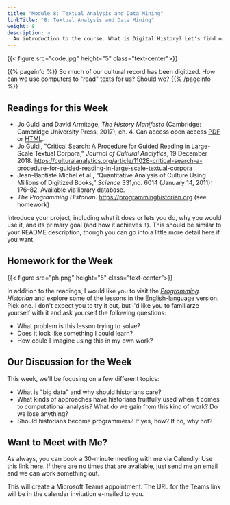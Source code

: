 ```yaml
---
title: "Module 8: Textual Analysis and Data Mining"
linkTitle: "8: Textual Analysis and Data Mining"
weight: 8
description: >
  An introduction to the course. What is Digital History? Let's find out.
---
```


{{< figure src="code.jpg" height="5" class="text-center">}}

{{% pageinfo %}}
So much of our cultural record has been digitized. How can we use computers to "read" texts for us? Should we?
{{% /pageinfo %}}

## Readings for this Week

* Jo Guldi and David Armitage, _The History Manifesto_ (Cambridge: Cambridge University Press, 2017), ch. 4. Can access open access [PDF](https://www.cambridge.org/core/services/aop-cambridge-core/content/view/F60D7E21EFBD018F5410FB315FBA4590/9781139923880c4_p88-116.pdf/big_questions_big_data.pdf) or [HTML](https://www.cambridge.org/core/books/history-manifesto/big-questions-big-data/F60D7E21EFBD018F5410FB315FBA4590/core-reader).
* Jo Guldi, "Critical Search: A Procedure for Guided Reading in Large-Scale Textual Corpora," _Journal of Cultural Analytics_, 19 December 2018. <https://culturalanalytics.org/article/11028-critical-search-a-procedure-for-guided-reading-in-large-scale-textual-corpora>
* Jean-Baptiste Michel et al., “Quantitative Analysis of Culture Using Millions of Digitized Books,” _Science_ 331,no. 6014 (January 14, 2011): 176–82. Available via library database.
* _The Programming Historian_. <https://programminghistorian.org> (see homework)

Introduce your project, including what it does or lets you do, why you would use it, and its primary goal (and how it achieves it). This should be similar to your README description, though you can go into a little more detail here if you want.

## Homework for the Week

{{< figure src="ph.png" height="5" class="text-center">}}

In addition to the readings, I would like you to visit the [_Programming Historian_](https://programminghistorian.org) and explore some of the lessons in the English-language version. Pick one. I don't expect you to try it out, but I'd like you to familiarze yourself with it and ask yourself the following questions:

* What problem is this lesson trying to solve?
* Does it look like something I could learn?
* How could I imagine using this in my own work?

## Our Discussion for the Week

This week, we'll be focusing on a few different topics:

* What is "big data" and why should historians care?
* What kinds of approaches have historians fruitfully used when it comes to computational analysis? What do we gain from this kind of work? Do we lose anything? 
* Should historians become programmers? If yes, how? If no, why not?

## Want to Meet with Me?

As always, you can book a 30-minute meeting with me via Calendly. Use this link [here](https://calendly.com/i2millig/30min). If there are no times that are available, just send me an [email](mailto:i2millig@uwaterloo.ca) and we can work something out. 

This will create a Microsoft Teams appointment. The URL for the Teams link will be in the calendar invitation e-mailed to you.